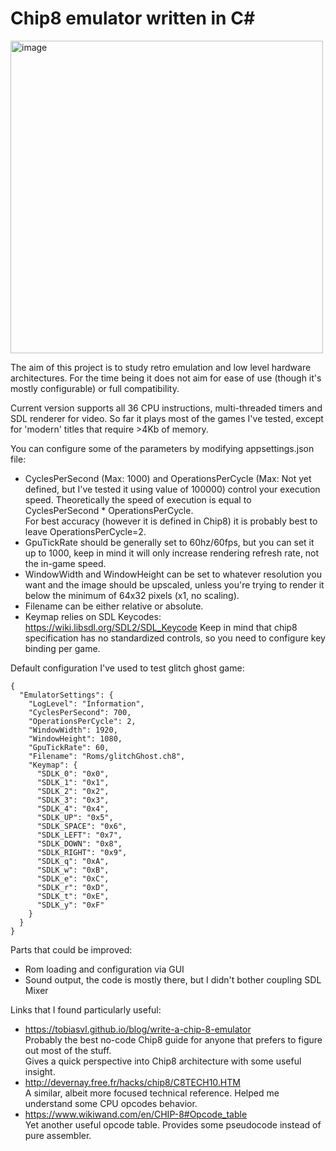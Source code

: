 # Chip8 emulator written in C#
<img width="500" alt="image" src="https://github.com/HerringTheCoder/Chip8Emu/assets/44547474/43b9ea94-a513-4bdc-a076-c8985760d4d9">

The aim of this project is to study retro emulation and low level hardware architectures.
For the time being it does not aim for ease of use (though it's mostly configurable) or full compatibility.
 
Current version supports all 36 CPU instructions, multi-threaded timers and SDL renderer for video.
So far it plays most of the games I've tested, except for 'modern' titles that require >4Kb of memory.

You can configure some of the parameters by modifying appsettings.json file:
- CyclesPerSecond (Max: 1000) and OperationsPerCycle (Max: Not yet defined, but I've tested it using value of 100000) control your execution speed.
Theoretically the speed of execution is equal to CyclesPerSecond * OperationsPerCycle.  
For best accuracy (however it is defined in Chip8) it is probably best to leave OperationsPerCycle=2.  
- GpuTickRate should be generally set to 60hz/60fps, but you can set it up to 1000, keep in mind it will only increase rendering refresh rate, not the in-game speed.  
- WindowWidth and WindowHeight can be set to whatever resolution you want and the image should be upscaled, 
unless you're trying to render it below the minimum of 64x32 pixels (x1, no scaling).  
- Filename can be either relative or absolute.
- Keymap relies on SDL Keycodes: https://wiki.libsdl.org/SDL2/SDL_Keycode
Keep in mind that chip8 specification has no standardized controls, so you need to configure key binding per game.
 
Default configuration I've used to test glitch ghost game:
```
{
  "EmulatorSettings": {
    "LogLevel": "Information",
    "CyclesPerSecond": 700,
    "OperationsPerCycle": 2,
    "WindowWidth": 1920,
    "WindowHeight": 1080,
    "GpuTickRate": 60,
    "Filename": "Roms/glitchGhost.ch8",
    "Keymap": {
      "SDLK_0": "0x0",
      "SDLK_1": "0x1",
      "SDLK_2": "0x2",
      "SDLK_3": "0x3",
      "SDLK_4": "0x4",
      "SDLK_UP": "0x5",
      "SDLK_SPACE": "0x6",
      "SDLK_LEFT": "0x7",
      "SDLK_DOWN": "0x8",
      "SDLK_RIGHT": "0x9",
      "SDLK_q": "0xA",
      "SDLK_w": "0xB",
      "SDLK_e": "0xC",
      "SDLK_r": "0xD",
      "SDLK_t": "0xE",
      "SDLK_y": "0xF"
    }
  }
}
``` 

Parts that could be improved:
- Rom loading and configuration via GUI
- Sound output, the code is mostly there, but I didn't bother coupling SDL Mixer

Links that I found particularly useful:
- https://tobiasvl.github.io/blog/write-a-chip-8-emulator  
  Probably the best no-code Chip8 guide for anyone that prefers to figure out most of the stuff.  
Gives a quick perspective into Chip8 architecture with some useful insight.
- http://devernay.free.fr/hacks/chip8/C8TECH10.HTM  
 A similar, albeit more focused technical reference. Helped me understand some CPU opcodes behavior.
- https://www.wikiwand.com/en/CHIP-8#Opcode_table  
Yet another useful opcode table. Provides some pseudocode instead of pure assembler.
